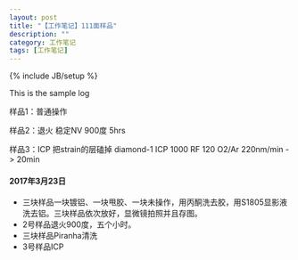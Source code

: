 ```yaml
---
layout: post
title: "【工作笔记】111面样品"
description: ""
category: 工作笔记
tags: [工作笔记]
---
```

{% include JB/setup %}

This is the sample log

样品1：普通操作

样品2：退火 稳定NV 900度 5hrs

样品3：ICP 把strain的层磕掉 diamond-1 ICP 1000 RF 120 O2/Ar 220nm/min -> 20min

#### 2017年3月23日 

* 三块样品一块镀铝、一块甩胶、一块未操作，用丙酮洗去胶，用S1805显影液洗去铝。三块样品依次放好，显微镜拍照并且存图。
* 2号样品退火900度，五个小时。
* 三块样品Piranha清洗
* 3号样品ICP